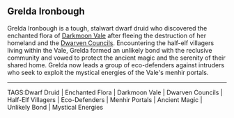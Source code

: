 ## Grelda Ironbough

Grelda Ironbough is a tough, stalwart dwarf druid who discovered the enchanted flora of [Darkmoon Vale](../Places/Darkmoon%20Vale.md) after fleeing the destruction of her homeland and the [Dwarven Councils](Dwarven%20Councils.md). Encountering the half-elf villagers living within the Vale, Grelda formed an unlikely bond with the reclusive community and vowed to protect the ancient magic and the serenity of their shared home. Grelda now leads a group of eco-defenders against intruders who seek to exploit the mystical energies of the Vale's menhir portals.



---

TAGS:Dwarf Druid | Enchanted Flora | Darkmoon Vale | Dwarven Councils | Half-Elf Villagers | Eco-Defenders | Menhir Portals | Ancient Magic | Unlikely Bond | Mystical Energies
